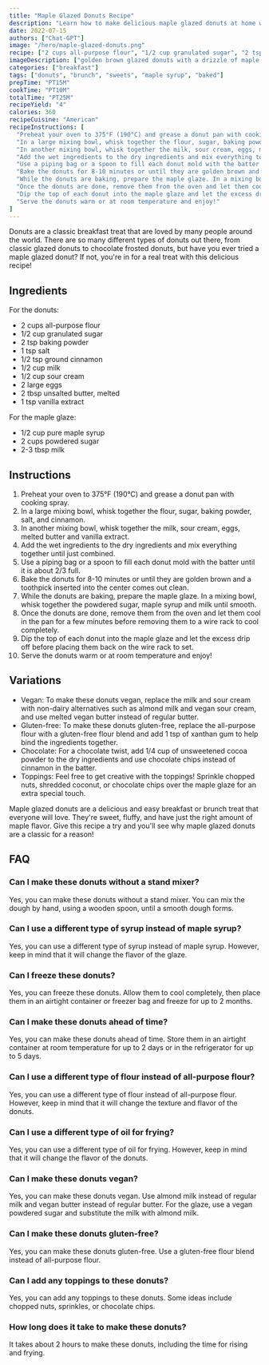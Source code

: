 ```yaml
---
title: "Maple Glazed Donuts Recipe"
description: "Learn how to make delicious maple glazed donuts at home with this easy-to-follow recipe. Perfect for breakfast, brunch or a sweet treat any time of day!"
date: 2022-07-15
authors: ["Chat-GPT"]
image: "/hero/maple-glazed-donuts.png"
recipe: ["2 cups all-purpose flour", "1/2 cup granulated sugar", "2 tsp baking powder", "1 tsp salt", "1/2 tsp ground cinnamon", "1/2 cup milk", "1/2 cup sour cream", "2 large eggs", "2 tbsp unsalted butter, melted", "1 tsp vanilla extract", "1/2 cup pure maple syrup", "2 cups powdered sugar", "2-3 tbsp milk"]
imageDescription: ["golden brown glazed donuts with a drizzle of maple syrup on top"]
categories: ["breakfast"]
tags: ["donuts", "brunch", "sweets", "maple syrup", "baked"]
prepTime: "PT15M"
cookTime: "PT10M"
totalTime: "PT25M"
recipeYield: "4"
calories: 360
recipeCuisine: "American"
recipeInstructions: [
  "Preheat your oven to 375°F (190°C) and grease a donut pan with cooking spray.",
  "In a large mixing bowl, whisk together the flour, sugar, baking powder, salt, and cinnamon.",
  "In another mixing bowl, whisk together the milk, sour cream, eggs, melted butter and vanilla extract.",
  "Add the wet ingredients to the dry ingredients and mix everything together until just combined.",
  "Use a piping bag or a spoon to fill each donut mold with the batter until it is about 2/3 full.",
  "Bake the donuts for 8-10 minutes or until they are golden brown and a toothpick inserted into the center comes out clean.",
  "While the donuts are baking, prepare the maple glaze. In a mixing bowl, whisk together the powdered sugar, maple syrup and milk until smooth.",
  "Once the donuts are done, remove them from the oven and let them cool in the pan for a few minutes before removing them to a wire rack to cool completely.",
  "Dip the top of each donut into the maple glaze and let the excess drip off before placing them back on the wire rack to set.",
  "Serve the donuts warm or at room temperature and enjoy!"
]
---
```


Donuts are a classic breakfast treat that are loved by many people around the world. There are so many different types of donuts out there, from classic glazed donuts to chocolate frosted donuts, but have you ever tried a maple glazed donut? If not, you're in for a real treat with this delicious recipe!

## Ingredients

For the donuts:

- 2 cups all-purpose flour
- 1/2 cup granulated sugar
- 2 tsp baking powder
- 1 tsp salt
- 1/2 tsp ground cinnamon
- 1/2 cup milk
- 1/2 cup sour cream
- 2 large eggs
- 2 tbsp unsalted butter, melted
- 1 tsp vanilla extract

For the maple glaze:

- 1/2 cup pure maple syrup
- 2 cups powdered sugar
- 2-3 tbsp milk

## Instructions

1. Preheat your oven to 375°F (190°C) and grease a donut pan with cooking spray.
2. In a large mixing bowl, whisk together the flour, sugar, baking powder, salt, and cinnamon.
3. In another mixing bowl, whisk together the milk, sour cream, eggs, melted butter and vanilla extract.
4. Add the wet ingredients to the dry ingredients and mix everything together until just combined.
5. Use a piping bag or a spoon to fill each donut mold with the batter until it is about 2/3 full.
6. Bake the donuts for 8-10 minutes or until they are golden brown and a toothpick inserted into the center comes out clean.
7. While the donuts are baking, prepare the maple glaze. In a mixing bowl, whisk together the powdered sugar, maple syrup and milk until smooth.
8. Once the donuts are done, remove them from the oven and let them cool in the pan for a few minutes before removing them to a wire rack to cool completely.
9. Dip the top of each donut into the maple glaze and let the excess drip off before placing them back on the wire rack to set.
10. Serve the donuts warm or at room temperature and enjoy!

## Variations
- Vegan: To make these donuts vegan, replace the milk and sour cream with non-dairy alternatives such as almond milk and vegan sour cream, and use melted vegan butter instead of regular butter.
- Gluten-free: To make these donuts gluten-free, replace the all-purpose flour with a gluten-free flour blend and add 1 tsp of xanthan gum to help bind the ingredients together.
- Chocolate: For a chocolate twist, add 1/4 cup of unsweetened cocoa powder to the dry ingredients and use chocolate chips instead of cinnamon in the batter.
- Toppings: Feel free to get creative with the toppings! Sprinkle chopped nuts, shredded coconut, or chocolate chips over the maple glaze for an extra special touch.

Maple glazed donuts are a delicious and easy breakfast or brunch treat that everyone will love. They're sweet, fluffy, and have just the right amount of maple flavor. Give this recipe a try and you'll see why maple glazed donuts are a classic for a reason!

## FAQ

### Can I make these donuts without a stand mixer?

Yes, you can make these donuts without a stand mixer. You can mix the dough by hand, using a wooden spoon, until a smooth dough forms.

### Can I use a different type of syrup instead of maple syrup?

Yes, you can use a different type of syrup instead of maple syrup. However, keep in mind that it will change the flavor of the glaze.

### Can I freeze these donuts?

Yes, you can freeze these donuts. Allow them to cool completely, then place them in an airtight container or freezer bag and freeze for up to 2 months.

### Can I make these donuts ahead of time?

Yes, you can make these donuts ahead of time. Store them in an airtight container at room temperature for up to 2 days or in the refrigerator for up to 5 days.

### Can I use a different type of flour instead of all-purpose flour?

Yes, you can use a different type of flour instead of all-purpose flour. However, keep in mind that it will change the texture and flavor of the donuts.

### Can I use a different type of oil for frying?

Yes, you can use a different type of oil for frying. However, keep in mind that it will change the flavor of the donuts.

### Can I make these donuts vegan?

Yes, you can make these donuts vegan. Use almond milk instead of regular milk and vegan butter instead of regular butter. For the glaze, use a vegan powdered sugar and substitute the milk with almond milk.

### Can I make these donuts gluten-free?

Yes, you can make these donuts gluten-free. Use a gluten-free flour blend instead of all-purpose flour.

### Can I add any toppings to these donuts?

Yes, you can add any toppings to these donuts. Some ideas include chopped nuts, sprinkles, or chocolate chips.

### How long does it take to make these donuts?

It takes about 2 hours to make these donuts, including the time for rising and frying.